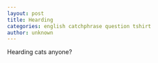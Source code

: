 ```yaml
---
layout: post
title: Hearding
categories: english catchphrase question tshirt
author: unknown
---
```

Hearding cats anyone?
